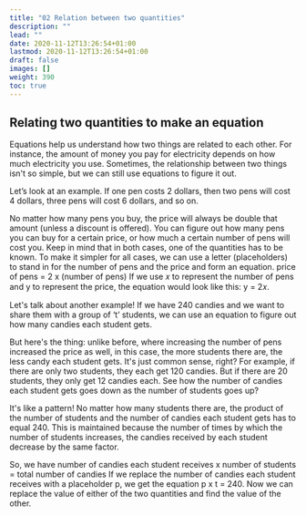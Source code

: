 ```yaml
---
title: "02 Relation between two quantities"
description: ""
lead: ""
date: 2020-11-12T13:26:54+01:00
lastmod: 2020-11-12T13:26:54+01:00
draft: false
images: []
weight: 390
toc: true
---
```


## Relating two quantities to make an equation

Equations help us understand how two things are related to each other. For instance, the amount of money you pay for electricity depends on how much electricity you use. 
Sometimes, the relationship between two things isn't so simple, but we can still use equations to figure it out. 


Let’s look at an example. If one pen costs 2 dollars, then two pens will cost 4 dollars, three pens will cost 6 dollars, and so on.


No matter how many pens you buy, the price will always be double that amount (unless a discount is offered). You can figure out how many pens you can buy for a certain price, or how much a certain number of pens will cost you. Keep in mind that in both cases, one of the quantities has to be known.
To make it simpler for all cases, we can use a letter (placeholders) to stand in for the number of pens and the price and form an equation. 
 price of pens = 2 x (number of pens)
If we use 𝑥 to represent the number of pens and y to represent the price, the equation would look like this: y = 2𝑥.

Let's talk about another example! If we have 240 candies and we want to share them with a group of ‘t’ students, we can use an equation to figure out how many candies each student gets. 

But here's the thing: unlike before, where increasing the number of pens increased the price as well, in this case, the more students there are, the less candy each student gets. It's just common sense, right? 
For example, if there are only two students, they each get 120 candies. But if there are 20 students, they only get 12 candies each. See how the number of candies each student gets goes down as the number of students goes up? 

It's like a pattern! No matter how many students there are, the product of the number of students and the number of candies each student gets has to equal 240. This is maintained because the number of times by which the number of students increases, the candies received by each student decrease by the same factor. 

So, we have number of candies each student receives x number of students = total number of candies
If we replace the number of candies each student receives with a placeholder p, we get the equation p x t = 240.
Now we can replace the value of either of the two quantities and find the value of the other. 
